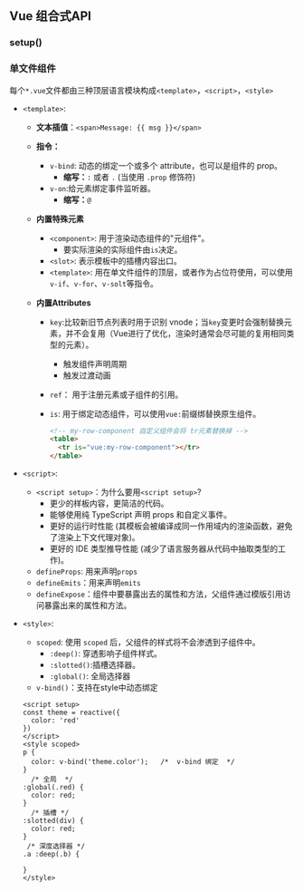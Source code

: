## Vue 组合式API

### setup()







### 单文件组件

每个`*.vue`文件都由三种顶层语言模块构成`<template>`，`<script>`，`<style>`

- `<template>`:

  - **文本插值**：`<span>Message: {{ msg }}</span>`

  - **指令：**

    - `v-bind`: 动态的绑定一个或多个 attribute，也可以是组件的 prop。
      - **缩写：**`:` 或者 `.` (当使用 `.prop` 修饰符)
    - `v-on`:给元素绑定事件监听器。
      - **缩写：**`@`

  - **内置特殊元素**

    - `<component>`: 用于渲染动态组件的"元组件"。
      - 要实际渲染的实际组件由`is`决定。
    - `<slot>`: 表示模板中的插槽内容出口。
    - `<template>`: 用在单文件组件的顶层，或者作为占位符使用，可以使用`v-if`、`v-for`、`v-solt`等指令。

  - **内置Attributes**

    - `key`:比较新旧节点列表时用于识别 vnode；当`key`变更时会强制替换元素，并不会复用（Vue进行了优化，渲染时通常会尽可能的复用相同类型的元素）。

      - 触发组件声明周期
      - 触发过渡动画

    - `ref`： 用于注册元素或子组件的引用。

    - `is`:  用于绑定动态组件，可以使用`vue:`前缀绑替换原生组件。

      ```html
      <!-- my-row-component 自定义组件会将 tr元素替换掉 -->
      <table>
        <tr is="vue:my-row-component"></tr>
      </table>
      ```

- `<script>`:

  - `<script setup>`：为什么要用`<script setup>`?
    - 更少的样板内容，更简洁的代码。
    - 能够使用纯 TypeScript 声明 props 和自定义事件。
    - 更好的运行时性能 (其模板会被编译成同一作用域内的渲染函数，避免了渲染上下文代理对象)。
    - 更好的 IDE 类型推导性能 (减少了语言服务器从代码中抽取类型的工作)。
  - `defineProps`: 用来声明`props`
  - `defineEmits`：用来声明`emits`
  - `defineExpose`：组件中要暴露出去的属性和方法，父组件通过模版引用访问暴露出来的属性和方法。

- `<style>`:

  - `scoped`: 使用 `scoped` 后，父组件的样式将不会渗透到子组件中。
    - `:deep()`: 穿透影响子组件样式。
    - `:slotted()`:插槽选择器。
    - `:global()`: 全局选择器
  - `v-bind()`：支持在style中动态绑定

  ```vue
  <script setup>
  const theme = reactive({
    color: 'red'
  })
  </script>
  <style scoped>
  p {
    color: v-bind('theme.color');   /*  v-bind 绑定  */
  }
    /* 全局  */
  :global(.red) {
    color: red;
  }
    /* 插槽 */
  :slotted(div) {
    color: red;
  }
   /* 深度选择器 */
  .a :deep(.b) {
  
  }
  </style>
  ```

  



